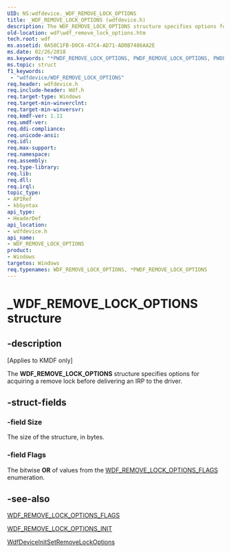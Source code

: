 ```yaml
---
UID: NS:wdfdevice._WDF_REMOVE_LOCK_OPTIONS
title: _WDF_REMOVE_LOCK_OPTIONS (wdfdevice.h)
description: The WDF_REMOVE_LOCK_OPTIONS structure specifies options for acquiring a remove lock before delivering an IRP to the driver.
old-location: wdf\wdf_remove_lock_options.htm
tech.root: wdf
ms.assetid: 0A50C1FB-D0C6-47C4-AD71-AD0B7486AA2E
ms.date: 02/26/2018
ms.keywords: "*PWDF_REMOVE_LOCK_OPTIONS, PWDF_REMOVE_LOCK_OPTIONS, PWDF_REMOVE_LOCK_OPTIONS structure pointer, WDF_REMOVE_LOCK_OPTIONS, WDF_REMOVE_LOCK_OPTIONS structure, _WDF_REMOVE_LOCK_OPTIONS, kmdf.wdf_remove_lock_options, wdf.wdf_remove_lock_options, wdfdevice/PWDF_REMOVE_LOCK_OPTIONS, wdfdevice/WDF_REMOVE_LOCK_OPTIONS"
ms.topic: struct
f1_keywords:
 - "wdfdevice/WDF_REMOVE_LOCK_OPTIONS"
req.header: wdfdevice.h
req.include-header: Wdf.h
req.target-type: Windows
req.target-min-winverclnt: 
req.target-min-winversvr: 
req.kmdf-ver: 1.11
req.umdf-ver: 
req.ddi-compliance: 
req.unicode-ansi: 
req.idl: 
req.max-support: 
req.namespace: 
req.assembly: 
req.type-library: 
req.lib: 
req.dll: 
req.irql: 
topic_type:
- APIRef
- kbSyntax
api_type:
- HeaderDef
api_location:
- wdfdevice.h
api_name:
- WDF_REMOVE_LOCK_OPTIONS
product:
- Windows
targetos: Windows
req.typenames: WDF_REMOVE_LOCK_OPTIONS, *PWDF_REMOVE_LOCK_OPTIONS
---
```


# _WDF_REMOVE_LOCK_OPTIONS structure


## -description


<p class="CCE_Message">[Applies to KMDF only]</p>


   The <b>WDF_REMOVE_LOCK_OPTIONS</b> structure specifies options for acquiring a remove lock before delivering an IRP to the driver.


## -struct-fields




### -field Size

The size of the structure, in bytes.


### -field Flags

The bitwise <b>OR</b> of values from the <a href="https://docs.microsoft.com/windows-hardware/drivers/ddi/wdfdevice/ne-wdfdevice-_wdf_remove_lock_options_flags">WDF_REMOVE_LOCK_OPTIONS_FLAGS</a> enumeration.


## -see-also




<a href="https://docs.microsoft.com/windows-hardware/drivers/ddi/wdfdevice/ne-wdfdevice-_wdf_remove_lock_options_flags">WDF_REMOVE_LOCK_OPTIONS_FLAGS</a>



<a href="https://docs.microsoft.com/windows-hardware/drivers/ddi/wdfdevice/nf-wdfdevice-wdf_remove_lock_options_init">WDF_REMOVE_LOCK_OPTIONS_INIT</a>



<a href="https://docs.microsoft.com/windows-hardware/drivers/ddi/wdfdevice/nf-wdfdevice-wdfdeviceinitsetremovelockoptions">WdfDeviceInitSetRemoveLockOptions</a>
 

 

